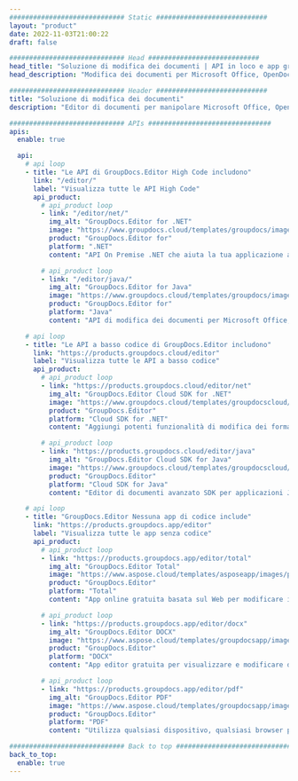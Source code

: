 ```yaml
---
############################# Static ############################
layout: "product"
date: 2022-11-03T21:00:22
draft: false

############################# Head ############################
head_title: "Soluzione di modifica dei documenti | API in loco e app gratuite"
head_description: "Modifica dei documenti per Microsoft Office, OpenDocument, PDF e altri formati di file utilizzando le API locali o utilizza l'app Editor di documenti online."

############################# Header ############################
title: "Soluzione di modifica dei documenti"
description: "Editor di documenti per manipolare Microsoft Office, OpenOffice, PDF, HTML e altri formati di file di documenti."

############################# APIs ###############################
apis:
  enable: true

  api:
    # api loop
    - title: "Le API di GroupDocs.Editor High Code includono"
      link: "/editor/"
      label: "Visualizza tutte le API High Code"
      api_product:
        # api_product loop
        - link: "/editor/net/"
          img_alt: "GroupDocs.Editor for .NET"
          image: "https://www.groupdocs.cloud/templates/groupdocs/images/product-logos/groupdocs-editor-net.png"
          product: "GroupDocs.Editor for"
          platform: ".NET"
          content: "API On Premise .NET che aiuta la tua applicazione a visualizzare, modificare e quindi convertire documenti."

        # api_product loop
        - link: "/editor/java/"
          img_alt: "GroupDocs.Editor for Java"
          image: "https://www.groupdocs.cloud/templates/groupdocs/images/product-logos/groupdocs-editor-java.png"
          product: "GroupDocs.Editor for"
          platform: "Java"
          content: "API di modifica dei documenti per Microsoft Office, OpenOffice, HTML e altri documenti da manipolare all'interno delle tue applicazioni basate su Java."

    # api loop
    - title: "Le API a basso codice di GroupDocs.Editor includono"
      link: "https://products.groupdocs.cloud/editor"
      label: "Visualizza tutte le API a basso codice"
      api_product:
        # api_product loop
        - link: "https://products.groupdocs.cloud/editor/net"
          img_alt: "GroupDocs.Editor Cloud SDK for .NET"
          image: "https://www.groupdocs.cloud/templates/groupdocscloud/images/sdk/272x272/groupdocs_editor-for-net.png"
          product: "GroupDocs.Editor"
          platform: "Cloud SDK for .NET"
          content: "Aggiungi potenti funzionalità di modifica dei formati di documento nelle applicazioni .NET utilizzando Cloud SDK per .NET. Modifica documenti MS Office, Web e XML."

        # api_product loop
        - link: "https://products.groupdocs.cloud/editor/java"
          img_alt: "GroupDocs.Editor Cloud SDK for Java"
          image: "https://www.groupdocs.cloud/templates/groupdocscloud/images/sdk/272x272/groupdocs_editor-for-java.png"
          product: "GroupDocs.Editor"
          platform: "Cloud SDK for Java"
          content: "Editor di documenti avanzato SDK per applicazioni Java per modificare formati di file di documenti standard del settore su qualsiasi piattaforma in grado di chiamare API REST."

    # api loop
    - title: "GroupDocs.Editor Nessuna app di codice include"
      link: "https://products.groupdocs.app/editor"
      label: "Visualizza tutte le app senza codice"
      api_product:
        # api_product loop
        - link: "https://products.groupdocs.app/editor/total"
          img_alt: "GroupDocs.Editor Total"
          image: "https://www.aspose.cloud/templates/asposeapp/images/products/logo/aspose_editor-app.png"
          product: "GroupDocs.Editor"
          platform: "Total"
          content: "App online gratuita basata sul Web per modificare i formati di file più diffusi da Office e OpenOffice."

        # api_product loop
        - link: "https://products.groupdocs.app/editor/docx"
          img_alt: "GroupDocs.Editor DOCX"
          image: "https://www.aspose.cloud/templates/groupdocsapp/images/products/logo/groupdocs_words-app.png"
          product: "GroupDocs.Editor"
          platform: "DOCX"
          content: "App editor gratuita per visualizzare e modificare documenti Microsoft Word online."

        # api_product loop
        - link: "https://products.groupdocs.app/editor/pdf"
          img_alt: "GroupDocs.Editor PDF"
          image: "https://www.aspose.cloud/templates/groupdocsapp/images/products/logo/groupdocs_pdf-app.png"
          product: "GroupDocs.Editor"
          platform: "PDF"
          content: "Utilizza qualsiasi dispositivo, qualsiasi browser per visualizzare o modificare documenti PDF e XPS."

############################# Back to top ###############################
back_to_top:
  enable: true
---
```

